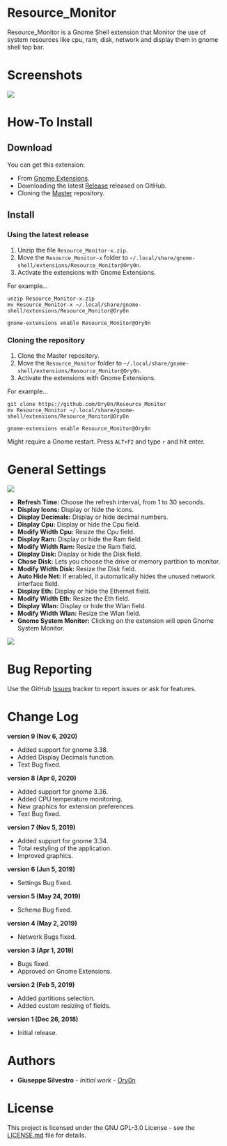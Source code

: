 # Resource_Monitor
Resource_Monitor is a Gnome Shell extension that Monitor the use of system resources like cpu, ram, disk, network and display them in gnome shell top bar.

# Screenshots
![](https://github.com/Ory0n/Resource_Monitor/blob/master/main.png)

# How-To Install
## Download
You can get this extension:

- From [Gnome Extensions](https://extensions.gnome.org/extension/1634/resource-monitor/).
- Downloading the latest [Release](https://github.com/Ory0n/Resource_Monitor/releases) released on GitHub.
- Cloning the [Master](https://github.com/Ory0n/Resource_Monitor/tree/master) repository.
## Install
### Using the latest release
1. Unzip the file `Resource_Monitor-x.zip`.
2. Move the `Resource_Monitor-x` folder to `~/.local/share/gnome-shell/extensions/Resource_Monitor@Ory0n`.
3. Activate the extensions with Gnome Extensions.

For example...
```
unzip Resource_Monitor-x.zip
mv Resource_Monitor-x ~/.local/share/gnome-shell/extensions/Resource_Monitor@Ory0n

gnome-extensions enable Resource_Monitor@Ory0n
```

### Cloning the repository
1. Clone the Master repository.
2. Move the `Resource_Monitor` folder to `~/.local/share/gnome-shell/extensions/Resource_Monitor@Ory0n`.
3. Activate the extensions with Gnome Extensions.

For example...
```
git clone https://github.com/Ory0n/Resource_Monitor
mv Resource_Monitor ~/.local/share/gnome-shell/extensions/Resource_Monitor@Ory0n

gnome-extensions enable Resource_Monitor@Ory0n
```
Might require a Gnome restart. Press `ALT+F2` and type `r` and hit enter.

# General Settings
![](https://github.com/Ory0n/Resource_Monitor/blob/master/settings.png)

- **Refresh Time:** Choose the refresh interval, from 1 to 30 seconds.
- **Display Icons:** Display or hide the icons.
- **Display Decimals:** Display or hide decimal numbers.
- **Display Cpu:** Display or hide the Cpu field.
- **Modify Width Cpu:** Resize the Cpu field.
- **Display Ram:** Display or hide the Ram field.
- **Modify Width Ram:** Resize the Ram field.
- **Display Disk:** Display or hide the Disk field.
- **Chose Disk:** Lets you choose the drive or memory partition to monitor.
- **Modify Width Disk:** Resize the Disk field.
- **Auto Hide Net:** If enabled, it automatically hides the unused network interface field.
- **Display Eth:** Display or hide the Ethernet field.
- **Modify Width Eth:** Resize the Eth field.
- **Display Wlan:** Display or hide the Wlan field.
- **Modify Width Wlan:** Resize the Wlan field.
- **Gnome System Monitor:** Clicking on the extension will open Gnome System Monitor.

![](https://github.com/Ory0n/Resource_Monitor/blob/master/system-monitor.png)

# Bug Reporting
Use the GitHub [Issues](https://github.com/Ory0n/Resource_Monitor/issues) tracker to report issues or ask for features.

# Change Log
**version 9 (Nov 6, 2020)**
- Added support for gnome 3.38.
- Added Display Decimals function.
- Text Bug fixed.

**version 8 (Apr 6, 2020)**
- Added support for gnome 3.36.
- Added CPU temperature monitoring.
- New graphics for extension preferences.
- Text Bug fixed.

**version 7 (Nov 5, 2019)**
- Added support for gnome 3.34.
- Total restyling of the application.
- Improved graphics.

**version 6 (Jun 5, 2019)**
- Settings Bug fixed.

**version 5 (May 24, 2019)**
- Schema Bug fixed.

**version 4 (May 2, 2019)**
- Network Bugs fixed.

**version 3 (Apr 1, 2019)**
- Bugs fixed.
- Approved on Gnome Extensions.

**version 2 (Feb 5, 2019)**
- Added partitions selection.
- Added custom resizing of fields.

**version 1 (Dec 26, 2018)**
- Initial release.

# Authors
- **Giuseppe Silvestro** - *Initial work* - [Ory0n](https://github.com/Ory0n)

# License
This project is licensed under the GNU GPL-3.0 License - see the [LICENSE.md](https://github.com/Ory0n/Resource_Monitor/blob/master/LICENSE) file for details.
